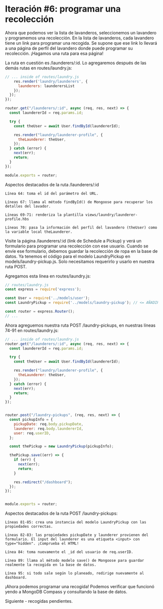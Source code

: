# Iteración #6: programar una recolección

Ahora que podemos ver la lista de lavanderos, seleccionemos un lavandero y programemos una recolección. En la lista de lavanderos, cada lavandero tiene un link para programar una recogida. Se supone que ese link lo llevará a una página de perfil del lavandero donde puede programar su recolección. ¡Hagamos una ruta para esa página!

La ruta en cuestión es /launderers/:id. Lo agregaremos después de las demás rutas en routes/laundry.js:

```js
// ... inside of routes/laundry.js
    res.render('laundry/launderers', {
      launderers: launderersList
    });
  });
});

router.get("/launderers/:id", async (req, res, next) => {
  const laundererId = req.params.id;

  try {
    const theUser = await User.findById(laundererId);

    res.render("laundry/launderer-profile", {
      theLaunderer: theUser,
    });
  } catch (error) {
    next(err);
    return;
  }
});

module.exports = router;
```

Aspectos destacados de la ruta /launderers/:id

    Línea 64: toma el id del parámetro del URL.
    
    Líneas 67: llama al método findById() de Mongoose para recuperar los detalles del lavador.
    
    Líneas 69-71: renderiza la plantilla views/laundry/launderer-profile.hbs
    
    Líneas 70: pasa la información del perfil del lavandero (theUser) como la variable local theLaunderer.

Visite la página /launderers/:id (link de Schedule a Pickup) y verá un formulario para programar una recolección con ese usuario. Cuando se envíe ese formulario, debemos guardar la recolección de ropa en la base de datos. Ya tenemos el código para el modelo LaundryPickup en models/laundry-pickup.js. Solo necesitamos requerirlo y usarlo en nuestra ruta POST.

Agregamos esta línea en routes/laundry.js:

```js
// routes/laundry.js
const express = require('express');

const User = require('../models/user');
const LaundryPickup = require('../models/laundry-pickup'); // <= AÑADIR

const router = express.Router();
// ...
```

Ahora agreguemos nuestra ruta POST /laundry-pickups, en nuestras líneas 74-91 en routes/laundry.js:

```js
// ... inside of routes/laundry.js
router.get("/launderers/:id", async (req, res, next) => {
  const laundererId = req.params.id;

  try {
    const theUser = await User.findById(laundererId);

    res.render("laundry/launderer-profile", {
      theLaunderer: theUser,
    });
  } catch (error) {
    next(err);
    return;
  }
});


router.post("/laundry-pickups", (req, res, next) => {
  const pickupInfo = {
    pickupDate: req.body.pickupDate,
    launderer: req.body.laundererId,
    user: req.userID,
  };

  const thePickup = new LaundryPickup(pickupInfo);

  thePickup.save((err) => {
    if (err) {
      next(err);
      return;
    }

    res.redirect("/dashboard");
  });
});


module.exports = router;
```

Aspectos destacados de la ruta POST /laundry-pickups:

    Líneas 81-85: crea una instancia del modelo LaundryPickup con las propiedades correctas.
    
    Líneas 82-83: las propiedades pickupDate y launderer provienen del formulario. El input del launderer es una etiqueta <input> con type="hidden". ¡Comprueba el HTML!
    
    Línea 84: toma nuevamente el _id del usuario de req.userID.
    
    Línea 89: llama al método modelo save() de Mongoose para guardar realmente la recogida en la base de datos.
    
    Línea 95: si todo sale según lo planeado, redirige nuevamente al dashboard.


¡Ahora podemos programar una recogida! Podemos verificar que funcionó yendo a MongoDB Compass y consultando la base de datos.

Siguiente - recogidas pendientes.
